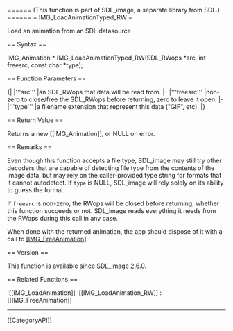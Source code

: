 ====== (This function is part of SDL_image, a separate library from SDL.) ======
= IMG_LoadAnimationTyped_RW =

Load an animation from an SDL datasource 

== Syntax ==

<syntaxhighlight lang='c'>
IMG_Animation * IMG_LoadAnimationTyped_RW(SDL_RWops *src, int freesrc, const char *type);
</syntaxhighlight>

== Function Parameters ==

{|
|'''src'''
|an SDL_RWops that data will be read from.
|-
|'''freesrc'''
|non-zero to close/free the SDL_RWops before returning, zero to leave it open.
|-
|'''type'''
|a filename extension that represent this data ("GIF", etc).
|}

== Return Value ==

Returns a new [[IMG_Animation]], or NULL on error.

== Remarks ==

Even though this function accepts a file type, SDL_image may still try
other decoders that are capable of detecting file type from the contents of
the image data, but may rely on the caller-provided type string for formats
that it cannot autodetect. If <code>type</code> is NULL, SDL_image will
rely solely on its ability to guess the format.

If <code>freesrc</code> is non-zero, the RWops will be closed before
returning, whether this function succeeds or not. SDL_image reads
everything it needs from the RWops during this call in any case.

When done with the returned animation, the app should dispose of it with a
call to [[IMG_FreeAnimation]]().

== Version ==

This function is available since SDL_image 2.6.0.

== Related Functions ==

:[[IMG_LoadAnimation]]
:[[IMG_LoadAnimation_RW]]
:[[IMG_FreeAnimation]]

----
[[CategoryAPI]]


